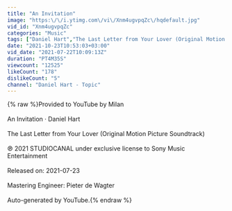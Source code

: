 ```yaml
---
title: "An Invitation"
image: "https:\/\/i.ytimg.com\/vi\/Xnm4ugvpqZc\/hqdefault.jpg"
vid_id: "Xnm4ugvpqZc"
categories: "Music"
tags: ["Daniel Hart","The Last Letter from Your Lover (Original Motion Picture Soundtrack)","An Invitation"]
date: "2021-10-23T10:53:03+03:00"
vid_date: "2021-07-22T10:09:13Z"
duration: "PT4M35S"
viewcount: "12525"
likeCount: "178"
dislikeCount: "5"
channel: "Daniel Hart - Topic"
---
```

{% raw %}Provided to YouTube by Milan<br /><br />An Invitation · Daniel Hart<br /><br />The Last Letter from Your Lover (Original Motion Picture Soundtrack)<br /><br />℗ 2021 STUDIOCANAL under exclusive license to Sony Music Entertainment<br /><br />Released on: 2021-07-23<br /><br />Mastering  Engineer: Pieter de Wagter<br /><br />Auto-generated by YouTube.{% endraw %}
